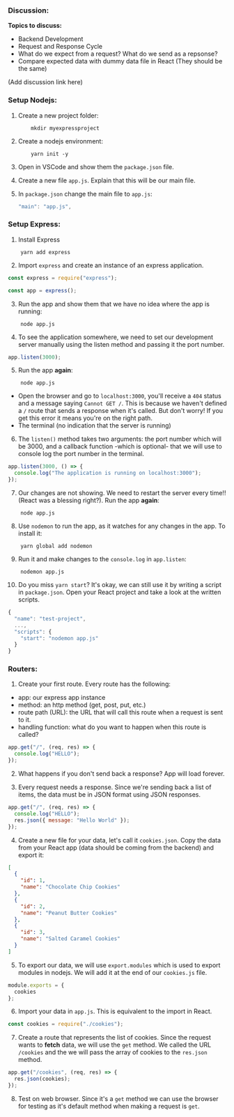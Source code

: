 ### Discussion:

**Topics to discuss:**

- Backend Development
- Request and Response Cycle
- What do we expect from a request? What do we send as a repsonse?
- Compare expected data with dummy data file in React (They should be the same)

(Add discussion link here)

### Setup Nodejs:

1. Create a new project folder:

   ```shell
       mkdir myexpressproject
   ```

2. Create a nodejs environment:

   ```shell
       yarn init -y
   ```

3. Open in VSCode and show them the `package.json` file.

4. Create a new file `app.js`. Explain that this will be our main file.

5. In `package.json` change the main file to `app.js`:

   ```javascript
   "main": "app.js",
   ```

### Setup Express:

1. Install Express

```shell
    yarn add express
```

2. Import `express` and create an instance of an express application.

```javascript
const express = require("express");

const app = express();
```

3. Run the app and show them that we have no idea where the app is running:

```shell
    node app.js
```

4. To see the application somewhere, we need to set our development server manually using the listen method and passing it the port number.

```javascript
app.listen(3000);
```

5. Run the app **again**:

```shell
    node app.js
```

- Open the browser and go to `localhost:3000`, you'll receive a `404` status and a message saying `Cannot GET /`. This is because we haven't defined a `/` route that sends a response when it's called. But don't worry! If you get this error it means you're on the right path.
- The terminal (no indication that the server is running)

6. The `listen()` method takes two arguments: the port number which will be 3000, and a callback function -which is optional- that we will use to console log the port number in the terminal.

```javascript
app.listen(3000, () => {
  console.log("The application is running on localhost:3000");
});
```

7. Our changes are not showing. We need to restart the server every time!! (React was a blessing right?). Run the app **again**:

```shell
    node app.js
```

8. Use `nodemon` to run the app, as it watches for any changes in the app. To install it:

```shell
    yarn global add nodemon
```

9. Run it and make changes to the `console.log` in `app.listen`:

```shell
    nodemon app.js
```

10. Do you miss `yarn start`? It's okay, we can still use it by writing a script in `package.json`. Open your React project and take a look at the written scripts.

```javascript
{
  "name": "test-project",
  ...,
  "scripts": {
    "start": "nodemon app.js"
  }
}
```

### Routers:

1. Create your first route. Every route has the following:

- app: our express app instance
- method: an http method (get, post, put, etc.)
- route path (URL): the URL that will call this route when a request is sent to it.
- handling function: what do you want to happen when this route is called?

```javascript
app.get("/", (req, res) => {
  console.log("HELLO");
});
```

2. What happens if you don't send back a response? App will load forever.

3. Every request needs a response. Since we're sending back a list of items, the data must be in JSON format using JSON responses.

```javascript
app.get("/", (req, res) => {
  console.log("HELLO");
  res.json({ message: "Hello World" });
});
```

4. Create a new file for your data, let's call it `cookies.json`. Copy the data from your React app (data should be coming from the backend) and export it:

```json
[
  {
    "id": 1,
    "name": "Chocolate Chip Cookies"
  },
  {
    "id": 2,
    "name": "Peanut Butter Cookies"
  },
  {
    "id": 3,
    "name": "Salted Caramel Cookies"
  }
]
```

5. To export our data, we will use `export.modules` which is used to export modules in nodejs. We will add it at the end of our `cookies.js` file.

```javascript
module.exports = {
  cookies
};
```

6. Import your data in `app.js`. This is equivalent to the import in React.

```javascript
const cookies = require("./cookies");
```

7. Create a route that represents the list of cookies. Since the request wants to **fetch** data, we will use the `get` method. We called the URL `/cookies` and the we will pass the array of cookies to the `res.json` method.

```javascript
app.get("/cookies", (req, res) => {
  res.json(cookies);
});
```

8. Test on web browser. Since it's a `get` method we can use the browser for testing as it's default method when making a request is `get`.
